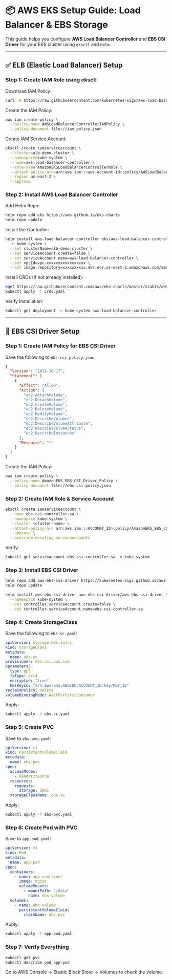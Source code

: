 # 📦 AWS EKS Setup Guide: Load Balancer & EBS Storage

This guide helps you configure **AWS Load Balancer Controller** and **EBS CSI Driver** for your EKS cluster using `eksctl` and `Helm`.

---

## ✅ ELB (Elastic Load Balancer) Setup

### Step 1: Create IAM Role using eksctl

Download IAM Policy:

```bash
curl -O https://raw.githubusercontent.com/kubernetes-sigs/aws-load-balancer-controller/v2.11.0/docs/install/iam_policy.json
```

Create the IAM Policy:

```bash
aws iam create-policy \
  --policy-name AWSLoadBalancerControllerIAMPolicy \
  --policy-document file://iam_policy.json
```

Create IAM Service Account:

```bash
eksctl create iamserviceaccount \
  --cluster=alb-demo-cluster \
  --namespace=kube-system \
  --name=aws-load-balancer-controller \
  --role-name AmazonEKSLoadBalancerControllerRole \
  --attach-policy-arn=arn:aws:iam::<aws-account-id>:policy/AWSLoadBalancerControllerIAMPolicy \
  --region us-east-2 \
  --approve
```

### Step 2: Install AWS Load Balancer Controller

Add Helm Repo:

```bash
helm repo add eks https://aws.github.io/eks-charts
helm repo update
```

Install the Controller:

```bash
helm install aws-load-balancer-controller eks/aws-load-balancer-controller \
  -n kube-system \
  --set clusterName=alb-demo-cluster \
  --set serviceAccount.create=false \
  --set serviceAccount.name=aws-load-balancer-controller \
  --set vpcId=vpc-xxxxxxxxxxxxxxxxx \
  --set image.repository=xxxxxxxxxx.dkr.ecr.us-east-2.amazonaws.com/amazon/aws-load-balancer-controller
```

Install CRDs (if not already installed):

```bash
wget https://raw.githubusercontent.com/aws/eks-charts/master/stable/aws-load-balancer-controller/crds/crds.yaml
kubectl apply -f crds.yaml
```

Verify Installation:

```bash
kubectl get deployment -n kube-system aws-load-balancer-controller
```

---

## 💾 EBS CSI Driver Setup

### Step 1: Create IAM Policy for EBS CSI Driver

Save the following to `ebs-csi-policy.json`:

```json
{
  "Version": "2012-10-17",
  "Statement": [
    {
      "Effect": "Allow",
      "Action": [
        "ec2:AttachVolume",
        "ec2:DetachVolume",
        "ec2:CreateVolume",
        "ec2:DeleteVolume",
        "ec2:ModifyVolume",
        "ec2:DescribeVolumes",
        "ec2:DescribeVolumeAttribute",
        "ec2:DescribeVolumeStatus",
        "ec2:DescribeInstances"
      ],
      "Resource": "*"
    }
  ]
}
```

Create the IAM Policy:

```bash
aws iam create-policy \
  --policy-name AmazonEKS_EBS_CSI_Driver_Policy \
  --policy-document file://ebs-csi-policy.json
```

### Step 2: Create IAM Role & Service Account

```bash
eksctl create iamserviceaccount \
  --name ebs-csi-controller-sa \
  --namespace kube-system \
  --cluster <cluster-name> \
  --attach-policy-arn arn:aws:iam::<ACCOUNT_ID>:policy/AmazonEKS_EBS_CSI_Driver_Policy \
  --approve \
  --override-existing-serviceaccounts
```

Verify:

```bash
kubectl get serviceaccount ebs-csi-controller-sa -n kube-system
```

### Step 3: Install EBS CSI Driver

```bash
helm repo add aws-ebs-csi-driver https://kubernetes-sigs.github.io/aws-ebs-csi-driver
helm repo update

helm install aws-ebs-csi-driver aws-ebs-csi-driver/aws-ebs-csi-driver \
  --namespace kube-system \
  --set controller.serviceAccount.create=false \
  --set controller.serviceAccount.name=ebs-csi-controller-sa
```

### Step 4: Create StorageClass

Save the following to `ebs-sc.yaml`:

```yaml
apiVersion: storage.k8s.io/v1
kind: StorageClass
metadata:
  name: ebs-sc
provisioner: ebs.csi.aws.com
parameters:
  type: gp3
  fsType: ext4
  encrypted: "true"
  kmsKeyId: "arn:aws:kms:REGION:ACCOUNT_ID:key/KEY_ID"
reclaimPolicy: Delete
volumeBindingMode: WaitForFirstConsumer
```

Apply:

```bash
kubectl apply -f ebs-sc.yaml
```

### Step 5: Create PVC

Save to `ebs-pvc.yaml`:

```yaml
apiVersion: v1
kind: PersistentVolumeClaim
metadata:
  name: ebs-pvc
spec:
  accessModes:
    - ReadWriteOnce
  resources:
    requests:
      storage: 10Gi
  storageClassName: ebs-sc
```

Apply:

```bash
kubectl apply -f ebs-pvc.yaml
```

### Step 6: Create Pod with PVC

Save to `app-pod.yaml`:

```yaml
apiVersion: v1
kind: Pod
metadata:
  name: app-pod
spec:
  containers:
    - name: app-container
      image: nginx
      volumeMounts:
        - mountPath: "/data"
          name: ebs-volume
  volumes:
    - name: ebs-volume
      persistentVolumeClaim:
        claimName: ebs-pvc
```

Apply:

```bash
kubectl apply -f app-pod.yaml
```

### Step 7: Verify Everything

```bash
kubectl get pvc
kubectl describe pod app-pod
```

Go to AWS Console → Elastic Block Store → Volumes to check the volume.

